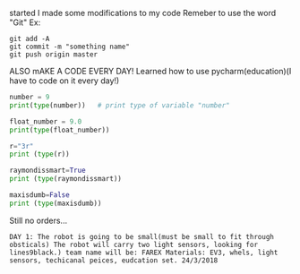 started
I made some modifications to my code
Remeber to use the word "Git" Ex:

```shell
git add -A
git commit -m "something name"
git push origin master
```
ALSO mAKE A CODE EVERY DAY!
Learned how to use pycharm(education)(I have to code on it every day!)

```python
number = 9
print(type(number))   # print type of variable "number"

float_number = 9.0
print(type(float_number))

r="3r"
print (type(r))

raymondissmart=True
print (type(raymondissmart))

maxisdumb=False
print (type(maxisdumb))
```
Still no orders...
```shell
DAY 1: The robot is going to be small(must be small to fit through obsticals) The robot will carry two light sensors, looking for lines9black.) team name will be: FAREX Materials: EV3, whels, light sensors, techicanal peices, eudcation set. 24/3/2018